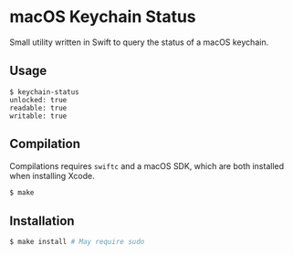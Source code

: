 # macOS Keychain Status

Small utility written in Swift to query the status of a macOS keychain.

## Usage

```
$ keychain-status
unlocked: true
readable: true
writable: true
```

## Compilation

Compilations requires `swiftc` and a macOS SDK, which are both installed when installing Xcode.

```sh
$ make
```

## Installation

```sh
$ make install # May require sudo
```

